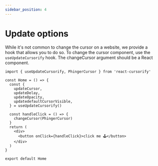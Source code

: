 ```yaml
---
sidebar_position: 4
---
```


# Update options

While it's not common to change the cursor on a website, we provide a hook that allows you to do so. To change the cursor component, use the `useUpdateCursorify` hook. The changeCursor argument should be a React component.

```tsx
import { useUpdateCursorify, PhingerCursor } from 'react-cursorify'

const Home = () => {
  const {
    updateCursor,
    updateDelay,
    updateOpacity,
    updatedefaultCursorVisible,
  } = useUpdateCursorify()

  const handleClick = () => {
    changeCursor(PhingerCursor)
  }
  return (
    <div>
      <button onClick={handleClick}>click me 🕹️</button>
    </div>
  )
}

export default Home
```
